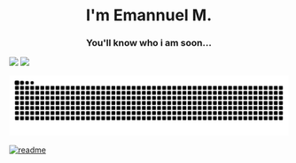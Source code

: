 <h1 align="center">I'm Emannuel M.</h1>
<h3 align="center">You'll know who i am soon...</h3>


  <a href="https://www.instagram.com/devloxt/" target="_blank"><img src="https://img.shields.io/badge/-Instagram-%23E4405F?style=for-the-badge&logo=instagram&logoColor=white" target="_blank"></a>
  <a href="https://www.linkedin.com/in/loxt/" target="_blank"><img src="https://img.shields.io/badge/-LinkedIn-%230077B5?style=for-the-badge&logo=linkedin&logoColor=white" target="_blank"></a> 
 
  ![Snake animation](https://github.com/loxt/loxt/blob/main/github-contribution-grid-snake.svg)
 
</div>
 
[![readme](https://github-readme-stats.vercel.app/api/pin/?username=loxt&repo=loxt&theme=react)](https://github.com/loxt/loxt)
